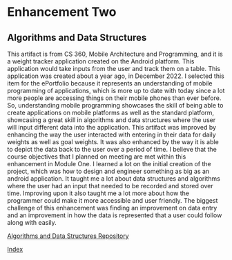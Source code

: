 # Enhancement Two

## Algorithms and Data Structures

This artifact is from CS 360, Mobile Architecture and Programming, and it is a weight tracker application created on the Android platform. This application would take inputs from the user and track them on a table. This application was created about a year ago, in December 2022. 
	I selected this item for the ePortfolio because it represents an understanding of mobile programming of applications, which is more up to date with today since a lot more people are accessing things on their mobile phones than ever before. So, understanding mobile programming showcases the skill of being able to create applications on mobile platforms as well as the standard platform, showcasing a great skill in algorithms and data structures where the user will input different data into the application. This artifact was improved by enhancing the way the user interacted with entering in their data for daily weights as well as goal weights. It was also enhanced by the way it is able to depict the data back to the user over a period of time.  I believe that the course objectives that I planned on meeting are met within this enhancement in Module One. I learned a lot on the initial creation of the project, which was how to design and engineer something as big as an android application. It taught me a lot about data structures and algorithms where the user had an input that needed to be recorded and stored over time. Improving upon it also taught me a lot more about how the programmer could make it more accessible and user friendly. The biggest challenge of this enhancement was finding an improvement on data entry and an improvement in how the data is represented that a user could follow along with easily.

[Algorithms and Data Structures Repository](https://Tydyp/Algorithms_DataStructures)

[Index](https://tydyp.github.io/index.html)

